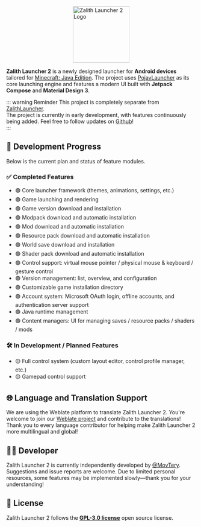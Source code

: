 <div style="display: flex; justify-content: center; align-items: center; flex-direction: column;">
  <img src="/zl_icon.png" alt="Zalith Launcher 2 Logo" style="width: 150px;">
</div>


**Zalith Launcher 2** is a newly designed launcher for **Android devices** tailored for [Minecraft: Java Edition](https://www.minecraft.net/). The project uses [PojavLauncher](https://github.com/PojavLauncherTeam/PojavLauncher/tree/v3_openjdk/app_pojavlauncher/src/main/jni) as its core launching engine and features a modern UI built with **Jetpack Compose** and **Material Design 3**.

::: warning Reminder
This project is completely separate from [ZalithLauncher](/en/docs/projects/zl1).  
The project is currently in early development, with features continuously being added. Feel free to follow updates on [Github](https://github.com/ZalithLauncher/ZalithLauncher2)!  
:::

## 📅 Development Progress

Below is the current plan and status of feature modules.

### ✅ Completed Features

* 🟢 Core launcher framework (themes, animations, settings, etc.)
* 🟢 Game launching and rendering
* 🟢 Game version download and installation
* 🟢 Modpack download and automatic installation
* 🟢 Mod download and automatic installation
* 🟢 Resource pack download and automatic installation
* 🟢 World save download and installation
* 🟢 Shader pack download and automatic installation
* 🟢 Control support: virtual mouse pointer / physical mouse & keyboard / gesture control
* 🟢 Version management: list, overview, and configuration
* 🟢 Customizable game installation directory
* 🟢 Account system: Microsoft OAuth login, offline accounts, and authentication server support
* 🟢 Java runtime management
* 🟢 Content managers: UI for managing saves / resource packs / shaders / mods

### 🛠️ In Development / Planned Features

* 🟡 Full control system (custom layout editor, control profile manager, etc.)
* 🟡 Gamepad control support

## 🌐 Language and Translation Support

We are using the Weblate platform to translate Zalith Launcher 2. You're welcome to join our [Weblate project](https://hosted.weblate.org/projects/zalithlauncher2) and contribute to the translations!  
Thank you to every language contributor for helping make Zalith Launcher 2 more multilingual and global!

## 👨‍💻 Developer

Zalith Launcher 2 is currently independently developed by [@MovTery](https://github.com/MovTery).  
Suggestions and issue reports are welcome. Due to limited personal resources, some features may be implemented slowly—thank you for your understanding!

## 📜 License

Zalith Launcher 2 follows the **[GPL-3.0 license](https://github.com/ZalithLauncher/ZalithLauncher2/blob/main/LICENSE)** open source license.
